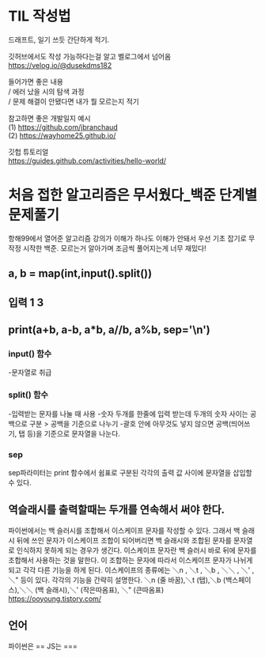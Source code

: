# TIL 작성법

드래프트, 일기 쓰듯 간단하게 적기.

깃허브에서도 작성 가능하다는걸 알고 벨로그에서 넘어옴 <br>
https://velog.io/@dusekdms182

들어가면 좋은 내용<br>
/ 에러 났을 시의 탐색 과정<br>
/ 문제 해결이 안됐다면 내가 뭘 모르는지 적기

참고하면 좋은 개발일지 예시<br>
(1) https://github.com/jbranchaud <br>
(2) https://wayhome25.github.io/

깃헙 튜토리얼 <br>
https://guides.github.com/activities/hello-world/


# 처음 접한 알고리즘은 무서웠다_백준 단계별 문제풀기
항해99에서 열어준 알고리즘 강의가 이해가 하나도 이해가 안돼서 우선 기초 잡기로 무작정 시작한 백준. 모르는거 알아가며 조금씩 풀어지는게 너무 재밌다!

## a, b = map(int,input().split())
## 입력 1 3
## print(a+b, a-b, a*b, a//b, a%b, sep='\n')	
### input() 함수
-문자열로 취급
### split() 함수
-입력받는 문자를 나눌 때 사용
-숫자 두개를 한줄에 입력 받는데 두개의 숫자 사이는 공백으로 구분 > 공백을 기준으로 나누기
-괄호 안에 아무것도 넣지 않으면 공백(띄어쓰기, 탭 등)을 기준으로 문자열을 나눈다.
### sep
sep파라미터는 print 함수에서 쉼표로 구분된 각각의 출력 값 사이에 문자열을 삽입할 수 있다.


## 역슬래시를 출력할때는 두개를 연속해서 써야 한다.
파이썬에서는 백 슬러시를 조합해서 이스케이프 문자를 작성할 수 있다. 그래서 백 슬래시 뒤에 쓰인 문자가 이스케이프 조합이 되어버리면 백 슬래시와 조합된 문자를 문자열로 인식하지 못하게 되는 경우가 생긴다.
이스케이프 문자란 백 슬러시 바로 뒤에 문자를 조합해서 사용하는 것을 말한다. 이 조합하는 문자에 따라서 이스케이프 문자가 나뉘게 되고 각각 다른 기능을 하게 된다. 이스케이프의 종류에는 ＼n , ＼t , ＼b , ＼＼ , ＼' , ＼" 등이 있다.  각각의 기능을 간략히 설명한다.
＼n (줄 바꿈),＼t (탭),＼b (백스페이스),＼＼ (백 슬래시),＼' (작은따옴표), ＼" (큰따옴표) 
https://ooyoung.tistory.com/

## 언어
파이썬은 ==
JS는 ===
